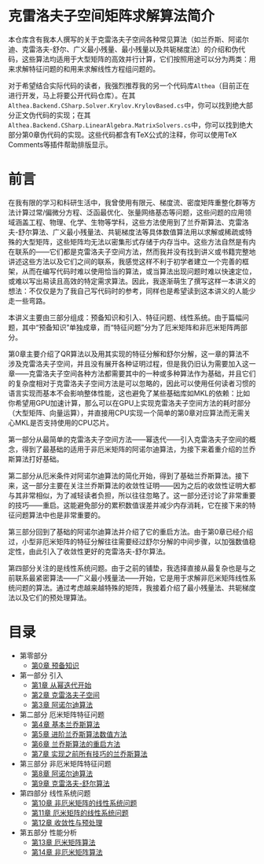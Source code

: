 # 克雷洛夫子空间矩阵求解算法简介
本仓库含有我本人撰写的关于克雷洛夫子空间各种常见算法（如兰乔斯、阿诺尔迪、克雷洛夫-舒尔、广义最小残量、最小残量以及共轭梯度法）的介绍和伪代码，这些算法均适用于大型矩阵的高效并行计算，它们按照用途可以分为两类：用来求解特征问题的和用来求解线性方程组问题的。

对于希望结合实际代码的读者，我强烈推荐我的另一个代码库`Althea`（目前正在进行开发，马上将要公开代码仓库）。在其`Althea.Backend.CSharp.Solver.Krylov.KrylovBased.cs`中，你可以找到绝大部分正文伪代码的实现；在其`Althea.Backend.CSharp.LinearAlgebra.MatrixSolvers.cs`中，你可以找到绝大部分第0章伪代码的实现。这些代码都含有TeX公式的注释，你可以使用TeX Comments等插件帮助排版显示。

# 前言

在我有限的学习和科研生活中，我曾使用有限元、梯度流、密度矩阵重整化群等方法计算过常/偏微分方程、泛函最优化、张量网络基态等问题，这些问题的应用领域涵盖工程、物理、化学、生物等学科，这些方法使用到了兰乔斯算法、克雷洛夫-舒尔算法、广义最小残量法、共轭梯度法等具体数值算法用以求解或稀疏或特殊的大型矩阵，这些矩阵均无法以密集形式存储于内存当中。这些方法自然是有内在联系的——它们都是克雷洛夫子空间方法，然而我并没有找到讲义或书籍完整地讲述这些方法以及它们之间的联系，我感觉这样不利于初学者建立一个完善的框架，从而在编写代码时难以使用恰当的算法，或当算法出现问题时难以快速定位，或难以写出易读且高效的特定需求算法。因此，我逐渐萌生了撰写这样一本讲义的想法：不仅仅是为了我自己写代码时的参考，同样也是希望读到这本讲义的人能少走一些弯路。

本讲义主要由三部分组成：预备知识和引入、特征问题、线性系统。由于篇幅问题，其中“预备知识”单独成章，而“特征问题”分为了厄米矩阵和非厄米矩阵两部分。

第0章主要介绍了QR算法以及用其实现的特征分解和舒尔分解，这一章的算法不涉及克雷洛夫子空间，并且没有展开各种证明过程，但是我仍旧认为需要加入这一章——克雷洛夫子空间各种方法都需要其中的一种或多种算法作为基础，并且它们的复杂度相对于克雷洛夫子空间方法是可以忽略的，因此可以使用任何读者习惯的语言实现而基本不会影响整体性能，这也避免了某些基础库如MKL的依赖：比如你希望用GPU加速计算，那么可以在GPU上实现克雷洛夫子空间方法的耗时部分（大型矩阵、向量运算），并直接用CPU实现一个简单的第0章对应算法而无需关心MKL是否支持使用的CPU芯片。

第一部分从最简单的克雷洛夫子空间方法——幂迭代——引入克雷洛夫子空间的概念，得到了最基础的适用于非厄米矩阵的阿诺尔迪算法，为接下来着重介绍的兰乔斯算法打好基础。

第二部分从厄米条件对阿诺尔迪算法的简化开始，得到了基础兰乔斯算法。接下来，这一部分主要在关注兰乔斯算法的收敛性证明——因为之后的收敛性证明大都与其非常相似，为了减轻读者负担，所以往往忽略了。这一部分还讨论了非常重要的技巧——重启。这能避免部分的累积数值误差并减少内存消耗，它在接下来的特征问题算法中也是非常重要的。

第三部分回到了基础的阿诺尔迪算法并介绍了它的重启方法。由于第0章已经介绍过，小型非厄米矩阵的特征分解往往需要经过舒尔分解的中间步骤，以加强数值稳定性，由此引入了收敛性更好的克雷洛夫-舒尔算法。

第四部分关注的是线性系统问题。由于之前的铺垫，我选择直接从最复杂也是与之前联系最紧密算法——广义最小残量法——开始，它是用于求解非厄米矩阵线性系统问题的算法。通过考虑越来越特殊的矩阵，我接着介绍了最小残量法、共轭梯度法以及它们的预处理算法。

# 目录
- 第零部分
	- [第0章 预备知识](zh/ch0/main.md)
- 第一部分 引入
	- [第1章 从幂迭代开始](zh/ch1/main.md)
	- [第2章 克雷洛夫子空间](zh/ch2/main.md)
	- [第3章 阿诺尔迪算法](zh/ch3/main.md)
- 第二部分 厄米矩阵特征问题
	- [第4章 基本兰乔斯算法](zh/ch4/main.md)
	- [第5章 进阶兰乔斯算法数值方法](zh/ch5/main.md)
	- [第6章 兰乔斯算法的重启方法](zh/ch6/main.md)
	- [第7章 实现之前所有技巧的兰乔斯算法](zh/ch7/main.md)
- 第三部分 非厄米矩阵特征问题
	- [第8章 阿诺尔迪算法](zh/ch8/main.md)
	- [第9章 克雷洛夫-舒尔算法](zh/ch9/main.md)
- 第四部分 线性系统问题
	- [第10章 非厄米矩阵的线性系统问题](zh/ch10/main.md)
	- [第11章 厄米矩阵的线性系统问题](zh/ch11/main.md)
	- [第12章 收敛性与预处理](zh/ch12/main.md)
- 第五部分 性能分析
	- [第13章 厄米矩阵算法](zh/ch13/main.md)
	- [第14章 非厄米矩阵算法](zh/ch14/main.md)